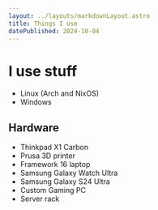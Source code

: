 ```yaml
---
layout: ../layouts/markdownLayout.astro
title: Things I use
datePublished: 2024-10-04
---
```

 
# I use stuff

- Linux (Arch and NixOS)
- Windows

## Hardware

- Thinkpad X1 Carbon
- Prusa 3D printer
- Framework 16 laptop
- Samsung Galaxy Watch Ultra
- Samsung Galaxy S24 Ultra
- Custom Gaming PC
- Server rack